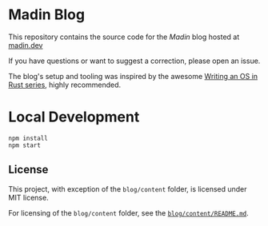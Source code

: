 # Madin Blog

This repository contains the source code for the _Madin_ blog hosted at [madin.dev](https://madin.dev)

If you have questions or want to suggest a correction, please open an issue.

The blog's setup and tooling was inspired by the awesome [Writing an OS in Rust series](https://os.phil-opp.com/), highly recommended.

# Local Development

```
npm install
npm start
```

## License

This project, with exception of the `blog/content` folder, is licensed under MIT license.

For licensing of the `blog/content` folder, see the [`blog/content/README.md`](blog/content/README.md).
